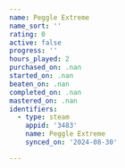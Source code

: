 ```yaml
---
name: Peggle Extreme
name_sort: ''
rating: 0
active: false
progress: ''
hours_played: 2
purchased_on: .nan
started_on: .nan
beaten_on: .nan
completed_on: .nan
mastered_on: .nan
identifiers:
  - type: steam
    appid: '3483'
    name: Peggle Extreme
    synced_on: '2024-08-30'

---
```

